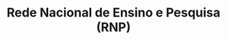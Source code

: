 ---
title: Rede Nacional de Ensino e Pesquisa (RNP)
member_url: http://www.rnp.br
country: Brazil
series: ["country"] 
tags: ["members"]
categories: ["Technology providers "]
summary: "Rede Nacional de Ensino e Pesquisa is a non-profit organization which operates and develops the national advanced networking infrastructure, known as the Ipê network, for cooperation and communication in education, research, health and culture. RNP is also operating the deployment of the LCP DRM for the Brazilian PNLD program, which will soon provide ebooks to millions of students in Brazil."
press:
active: true
layout: members 
showReadTime: false
showDate: false
permalink: ""
--- 